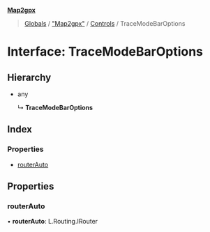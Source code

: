 **[Map2gpx](../README.md)**

> [Globals](../README.md) / ["Map2gpx"](../modules/_map2gpx_.md) / [Controls](../modules/_map2gpx_.controls.md) / TraceModeBarOptions

# Interface: TraceModeBarOptions

## Hierarchy

* any

  ↳ **TraceModeBarOptions**

## Index

### Properties

* [routerAuto](_map2gpx_.controls.tracemodebaroptions.md#routerauto)

## Properties

### routerAuto

•  **routerAuto**: L.Routing.IRouter
